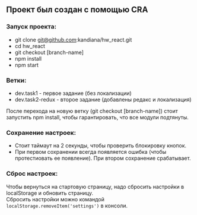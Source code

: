 ## Проект был создан с помощью CRA
### Запуск проекта:
- git clone git@github.com:kandiana/hw_react.git
- cd hw_react
- git checkout [branch-name]
- npm install
- npm start

### Ветки:
- dev.task1 - первое задание (без локализации)
- dev.task2-redux - второе задание (добавлены редакс и локализация)  

 После перехода на новую ветку (git checkout [branch-name]) стоит запустить npm install, чтобы гарантировать, что все модули подтянуты.

### Сохранение настроек:
- Стоит таймаут на 2 секунды, чтобы проверить блокировку кнопок.
- При первом сохранении всегда появляется ошибка (чтобы протестиовать ее появление). При втором сохранение срабатывает.

### Сброс настроек:
Чтобы вернуться на стартовую страницу, надо сбросить настройки в localStorage и обновить страницу.  
Сбросить настройки можно командой `localStorage.removeItem('settings')` в консоли.
